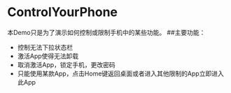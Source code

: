 # ControlYourPhone
本Demo只是为了演示如何控制或限制手机中的某些功能。
##主要功能：

* 控制无法下拉状态栏
* 激活App使得无法卸载
* 取消激活App，锁定手机，更改密码
* 只能使用某款App，点击Home键返回桌面或者进入其他限制的App立即进入此App
